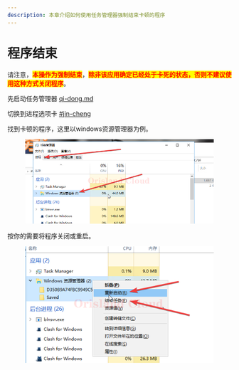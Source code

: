 ```yaml
---
description: 本章介绍如何使用任务管理器强制结束卡顿的程序
---
```


# 程序结束

请注意，<mark style="color:red;">**本操作为强制结束**</mark>，<mark style="color:red;">**除非该应用确定已经处于卡死的状态，否则不建议使用这种方式关闭程序**</mark>。

先启动任务管理器 [qi-dong.md](qi-dong.md "mention")

切换到进程选项卡 [#jin-cheng](xuan-xiang-ka.md#jin-cheng "mention")

找到卡顿的程序，这里以windows资源管理器为例。

<figure><img src="../../.gitbook/assets/mstsc_tQRlDUKhZo.png" alt=""><figcaption></figcaption></figure>

按你的需要将程序关闭或重启。

<figure><img src="../../.gitbook/assets/mstsc_2izCmFOGkO.png" alt=""><figcaption></figcaption></figure>
